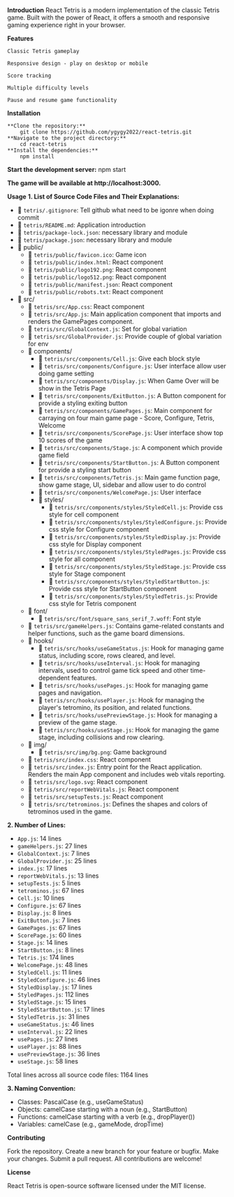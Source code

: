 **Introduction**
React Tetris is a modern implementation of the classic Tetris game. Built with the power of React, it offers a smooth and responsive gaming experience right in your browser.

**Features**

    Classic Tetris gameplay
    
    Responsive design - play on desktop or mobile
    
    Score tracking
    
    Multiple difficulty levels
    
    Pause and resume game functionality
**Installation**

    **Clone the repository:**
        git clone https://github.com/ygygy2022/react-tetris.git
    **Navigate to the project directory:**
        cd react-tetris
    **Install the dependencies:**
        npm install
        
**Start the development server:**
    npm start

**The game will be available at http://localhost:3000.**

**Usage**
**1. List of Source Code Files and Their Explanations:**

- 📄 `tetris/.gitignore`: Tell github what need to be igonre when doing commit
- 📄 `tetris/README.md`: Application introduction
- 📄 `tetris/package-lock.json`: necessary library and module
- 📄 `tetris/package.json`: necessary library and module
- 📂 public/
  - 📄 `tetris/public/favicon.ico`: Game icon
  - 📄 `tetris/public/index.html`: React component
  - 📄 `tetris/public/logo192.png`: React component
  - 📄 `tetris/public/logo512.png`: React component
  - 📄 `tetris/public/manifest.json`: React component
  - 📄 `tetris/public/robots.txt`: React component
- 📂 src/
  - 📄 `tetris/src/App.css`: React component
  - 📄 `tetris/src/App.js`: Main application component that imports and renders the GamePages component.
  - 📄 `tetris/src/GlobalContext.js`: Set for global variation
  - 📄 `tetris/src/GlobalProvider.js`: Provide couple of global variation for env
  - 📂 components/
    - 📄 `tetris/src/components/Cell.js`: Give each block style
    - 📄 `tetris/src/components/Configure.js`: User interface allow user doing game setting
    - 📄 `tetris/src/components/Display.js`: When Game Over will be show in the Tetris Page
    - 📄 `tetris/src/components/ExitButton.js`: A Button component for provide a styling exiting button
    - 📄 `tetris/src/components/GamePages.js`: Main component for carraying on four main game page - Score, Configure, Tetris, Welcome
    - 📄 `tetris/src/components/ScorePage.js`: User interface show top 10 scores of the game
    - 📄 `tetris/src/components/Stage.js`: A component which provide game field
    - 📄 `tetris/src/components/StartButton.js`: A Button component for provide a styling start button
    - 📄 `tetris/src/components/Tetris.js`: Main game function page, show game stage, UI, sidebar and allow user to do control
    - 📄 `tetris/src/components/WelcomePage.js`: User interface
    - 📂 styles/
      - 📄 `tetris/src/components/styles/StyledCell.js`: Provide css style for cell component
      - 📄 `tetris/src/components/styles/StyledConfigure.js`: Provide css style for Configure component
      - 📄 `tetris/src/components/styles/StyledDisplay.js`: Provide css style for Display component
      - 📄 `tetris/src/components/styles/StyledPages.js`: Provide css style for all component
      - 📄 `tetris/src/components/styles/StyledStage.js`: Provide css style for Stage component
      - 📄 `tetris/src/components/styles/StyledStartButton.js`: Provide css style for StartButton component
      - 📄 `tetris/src/components/styles/StyledTetris.js`: Provide css style for Tetris component
  - 📂 font/
    - 📄 `tetris/src/font/square_sans_serif_7.woff`: Font style
  - 📄 `tetris/src/gameHelpers.js`: Contains game-related constants and helper functions, such as the game board dimensions.
  - 📂 hooks/
    - 📄 `tetris/src/hooks/useGameStatus.js`: Hook for managing game status, including score, rows cleared, and level.
    - 📄 `tetris/src/hooks/useInterval.js`: Hook for managing intervals, used to control game tick speed and other time-dependent features.
    - 📄 `tetris/src/hooks/usePages.js`: Hook for managing game pages and navigation.
    - 📄 `tetris/src/hooks/usePlayer.js`: Hook for managing the player's tetromino, its position, and related functions.
    - 📄 `tetris/src/hooks/usePreviewStage.js`: Hook for managing a preview of the game stage.
    - 📄 `tetris/src/hooks/useStage.js`: Hook for managing the game stage, including collisions and row clearing.
  - 📂 img/
    - 📄 `tetris/src/img/bg.png`: Game background
  - 📄 `tetris/src/index.css`: React component
  - 📄 `tetris/src/index.js`: Entry point for the React application. Renders the main App component and includes web vitals reporting.
  - 📄 `tetris/src/logo.svg`: React component
  - 📄 `tetris/src/reportWebVitals.js`: React component
  - 📄 `tetris/src/setupTests.js`: React component
  - 📄 `tetris/src/tetrominos.js`: Defines the shapes and colors of tetrominos used in the game.

**2. Number of Lines:**

- `App.js`: 14 lines
- `gameHelpers.js`: 27 lines
- `GlobalContext.js`: 7 lines
- `GlobalProvider.js`: 25 lines
- `index.js`: 17 lines
- `reportWebVitals.js`: 13 lines
- `setupTests.js`: 5 lines
- `tetrominos.js`: 67 lines
- `Cell.js`: 10 lines
- `Configure.js`: 67 lines
- `Display.js`: 8 lines
- `ExitButton.js`: 7 lines
- `GamePages.js`: 67 lines
- `ScorePage.js`: 60 lines
- `Stage.js`: 14 lines
- `StartButton.js`: 8 lines
- `Tetris.js`: 174 lines
- `WelcomePage.js`: 48 lines
- `StyledCell.js`: 11 lines
- `StyledConfigure.js`: 46 lines
- `StyledDisplay.js`: 17 lines
- `StyledPages.js`: 112 lines
- `StyledStage.js`: 15 lines
- `StyledStartButton.js`: 17 lines
- `StyledTetris.js`: 31 lines
- `useGameStatus.js`: 46 lines
- `useInterval.js`: 22 lines
- `usePages.js`: 27 lines
- `usePlayer.js`: 88 lines
- `usePreviewStage.js`: 36 lines
- `useStage.js`: 58 lines

Total lines across all source code files: 1164 lines

**3. Naming Convention:**

- Classes: PascalCase (e.g., useGameStatus)
- Objects: camelCase starting with a noun (e.g., StartButton)
- Functions: camelCase starting with a verb (e.g., dropPlayer())
- Variables: camelCase (e.g., gameMode, dropTime)

**Contributing**

Fork the repository.
Create a new branch for your feature or bugfix.
Make your changes.
Submit a pull request.
All contributions are welcome!

**License**

React Tetris is open-source software licensed under the MIT license.
